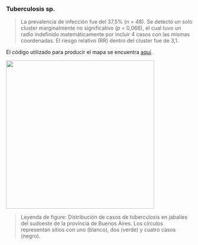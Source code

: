 ### Tuberculosis sp.

> La prevalencia de infección fue del 37,5% (*n* = 48). Se detectó un solo cluster marginalmente no significativo (*p* = 0,066), el cual tuvo un radio indefinido matemáticamente por incluir 4 casos con las mismas coordenadas. El riesgo relativo (RR) dentro del cluster fue de 3,1.     


El código utilizado para producir el mapa se encuentra [aquí](./Tuberculosis.R).

<img src="https://user-images.githubusercontent.com/20196847/94725816-baabc700-0332-11eb-9d96-ccc6ab3e5dc7.jpg" width="400" img align="center">

>Leyenda de figure: Distribución de casos de tuberculosis en jabalíes del sudoeste de la provincia de Buenos Aires. Los círculos representan sitios con uno (blanco), dos (verde) y cuatro casos (negro).

